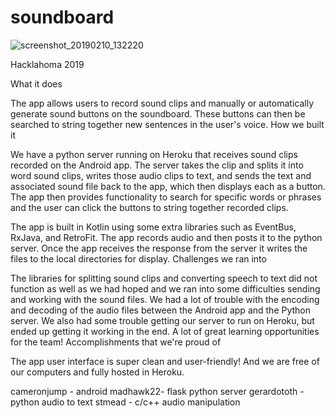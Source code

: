 # soundboard

![screenshot_20190210_132220](https://user-images.githubusercontent.com/23038185/52538350-3c527980-2d37-11e9-87fc-b0eff53c92fa.png)

Hacklahoma 2019

What it does

The app allows users to record sound clips and manually or automatically generate sound buttons on the soundboard. These buttons can then be searched to string together new sentences in the user's voice.
How we built it

We have a python server running on Heroku that receives sound clips recorded on the Android app. The server takes the clip and splits it into word sound clips, writes those audio clips to text, and sends the text and associated sound file back to the app, which then displays each as a button. The app then provides functionality to search for specific words or phrases and the user can click the buttons to string together recorded clips.

The app is built in Kotlin using some extra libraries such as EventBus, RxJava, and RetroFit. The app records audio and then posts it to the python server. Once the app receives the response from the server it writes the files to the local directories for display.
Challenges we ran into

The libraries for splitting sound clips and converting speech to text did not function as well as we had hoped and we ran into some difficulties sending and working with the sound files. We had a lot of trouble with the encoding and decoding of the audio files between the Android app and the Python server. We also had some trouble getting our server to run on Heroku, but ended up getting it working in the end. A lot of great learning opportunities for the team!
Accomplishments that we're proud of

The app user interface is super clean and user-friendly! And we are free of our computers and fully hosted in Heroku.

cameronjump - android
madhawk22- flask python server
gerardototh - python audio to text
stmead - c/c++ audio manipulation
